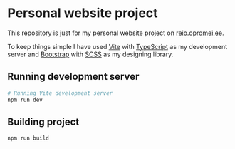 # Personal website project

This repository is just for my personal website project on [reio.opromei.ee](https://reio.opromei.ee/).

To keep things simple I have used [Vite](https://vitejs.dev/) with [TypeScript](https://www.typescriptlang.org/) as my development server and [Bootstrap](https://getbootstrap.com/) with [SCSS](https://sass-lang.com/) as my designing library.

## Running development server

~~~bash
# Running Vite development server
npm run dev
~~~

## Building project

~~~bash
npm run build
~~~